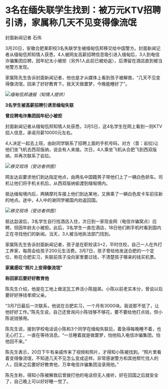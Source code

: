 # 3名在缅失联学生找到：被万元KTV招聘引诱，家属称几天不见变得像流氓

封面新闻记者 石伟

3月20日，安徽合肥某职校3名失联学生被缅甸佤邦移交给中国警方。封面新闻记者从缅甸佤邦知情人获悉，4人被网友高薪招聘信息吸引进入缅甸后，3人到电信诈骗集团应聘，因年纪太小被拒（另外1人此前已被劝返），后滞留在酒店直到被当地警方发现。

家属陈先生告诉封面新闻记者，他也是才从媒体上看到孩子被解救，“几天不见变得像流氓，回来了好好教育下。我天天做噩梦，今晚能睡好了”。

![](https://inews.gtimg.com/om_bt/O_P9tw4etvzbInqvTt6NTskXt8nri5XbrpdD20WL145jMAA/1000)_缅甸佤邦通报（知情人提供）_

**3名学生被高薪招聘引诱至缅甸失联**

**曾应聘电诈集团因年纪小被拒**

封面新闻记者从缅甸佤邦知情人处获悉，3月5日，这4名学生在网上看到一则KTV招人信息，承诺月薪10000元左右。

4人决定一起去上班，由赵同学联系了招聘上面的手机号码，对方（音：岩拉)让他们坐飞机去西双版纳，说会有人来接。次日，4人乘坐飞机从合肥飞到西双版纳，并再次联系了岩拉。

![](https://inews.gtimg.com/om_bt/O6DQqZMS7TbhISInQXMYA3Ae4sEZS6kmexWF8baHSxgwsAA/1000)_移交现场（受访者供图）_

网友达岩要求他们到达指定地点，由两名中国籍男子带他们上了一辆白色轿车。司机让他们将手机关机后，从西双版纳偷渡到缅甸境内。

抵达缅甸境内后，两辆摩托车接上他们到达某地，又换乘了一辆白色皮卡车前往新的地点。途中，4人中的谢同学被国内劝返回国。

![](https://inews.gtimg.com/om_bt/ObTI3CYksmhekc9ogZYNLa6zvBiX-P8Pq9RhAfZrgiKxIAA/1000)_移交现场（受访者供图）_

抵达勐波后，3名学生自行找酒店入住，次日到一家现金网（电信诈骗窝点）应聘，但因年龄太小被拒。此后，3名学生一直在酒店，18日他们刷手机时看到国内正在寻找他们的新闻。当天，3人被当地执法部门找到。

家属陈先生告诉封面新闻记者，孩子是在职校读3+2，平时住校，自己一人在外打工养家，每周会给孩子200元生活费。3月7日，孩子曾给他发送合肥的一个定位，称在合肥实习，失联前孩子没向家里要过钱，不清楚孩子哪来的钱买机票。

**家属感叹“照片上变得像流氓”**

**称回家后要好好教育他**

陈先生介绍，他是在工地上做泥瓦工养活小陈姐弟。小陈以前老实本分，曾说以后要好好挣钱孝顺父亲。

“3月7日最后一次联系，他说在合肥实习，一个月有3000块。我说那不低了，让他好好工作。”陈先生说，自己还曾询问小陈钱够不够花，要不要给他打点钱，但小陈说钱够用。

陈先生说，接到学校电话说小陈和3个同学在缅甸失联后，着急得每晚睡不着，也无心打工，一直在等待消息。“一旦睡着就是做噩梦，怕他陷入电信诈骗集团，怕他回不来。”

陈先生表示，20日下午有亲戚传来了视频和照片，才得知小陈被找到。“照片里看着变得像流氓，不知道几天不见怎么变成这样。非常感谢警方和其他帮忙找人的人，回来之后要好好教育他，万幸电信诈骗集团没录用他。”

陈先生称，得知小陈被解救后曾拨打他的电话但无人接听，好在回国之后就安全了，自己晚上可以好好睡一觉了。

